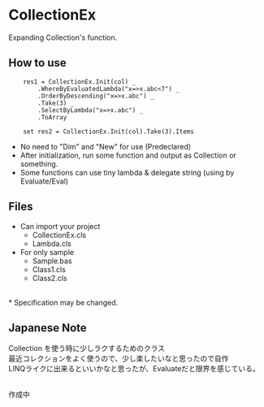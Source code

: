 # CollectionEx
Expanding Collection's function.


## How to use
~~~
    res1 = CollectionEx.Init(col) _
        .WhereByEvaluatedLambda("x=>x.abc<7") _
        .OrderByDescending("x=>x.abc") _
        .Take(3) _
        .SelectByLambda("x=>x.abc") _
        .ToArray
    
    set res2 = CollectionEx.Init(col).Take(3).Items
~~~

 - No need to "Dim" and "New" for use (Predeclared) 
 - After initialization, run some function and output as Collection or something.
 -  Some functions can use tiny lambda & delegate string (using by Evaluate/Eval)
 
## Files
 - Can import your project
    - CollectionEx.cls
    - Lambda.cls
 - For only sample
    - Sample.bas
    - Class1.cls
    - Class2.cls

<br>
 * Specification may be changed.

## Japanese Note
Collection を使う時に少しラクするためのクラス  
最近コレクションをよく使うので、少し楽したいなと思ったので自作  
LINQライクに出来るといいかなと思ったが、Evaluateだと限界を感じている。

<br>
作成中
